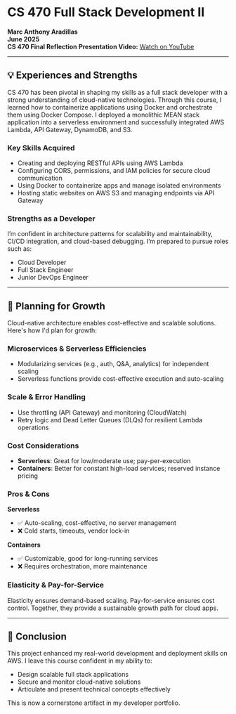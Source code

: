 # CS 470 Full Stack Development II 
**Marc Anthony Aradillas**  
**June 2025**  
**CS 470 Final Reflection**
**Presentation Video:** [Watch on YouTube](https://youtu.be/-VzyykJEhGc)

---

## 💡 Experiences and Strengths

CS 470 has been pivotal in shaping my skills as a full stack developer with a strong understanding of cloud-native technologies. Through this course, I learned how to containerize applications using Docker and orchestrate them using Docker Compose. I deployed a monolithic MEAN stack application into a serverless environment and successfully integrated AWS Lambda, API Gateway, DynamoDB, and S3.

### Key Skills Acquired
- Creating and deploying RESTful APIs using AWS Lambda
- Configuring CORS, permissions, and IAM policies for secure cloud communication
- Using Docker to containerize apps and manage isolated environments
- Hosting static websites on AWS S3 and managing endpoints via API Gateway

### Strengths as a Developer
I’m confident in architecture patterns for scalability and maintainability, CI/CD integration, and cloud-based debugging. I’m prepared to pursue roles such as:
- Cloud Developer  
- Full Stack Engineer  
- Junior DevOps Engineer  

---

## 🚀 Planning for Growth

Cloud-native architecture enables cost-effective and scalable solutions. Here's how I'd plan for growth:

### Microservices & Serverless Efficiencies
- Modularizing services (e.g., auth, Q&A, analytics) for independent scaling
- Serverless functions provide cost-effective execution and auto-scaling

### Scale & Error Handling
- Use throttling (API Gateway) and monitoring (CloudWatch)
- Retry logic and Dead Letter Queues (DLQs) for resilient Lambda operations

### Cost Considerations
- **Serverless**: Great for low/moderate use; pay-per-execution
- **Containers**: Better for constant high-load services; reserved instance pricing

### Pros & Cons
**Serverless**
- ✅ Auto-scaling, cost-effective, no server management  
- ❌ Cold starts, timeouts, vendor lock-in  

**Containers**
- ✅ Customizable, good for long-running services  
- ❌ Requires orchestration, more maintenance  

### Elasticity & Pay-for-Service
Elasticity ensures demand-based scaling. Pay-for-service ensures cost control. Together, they provide a sustainable growth path for cloud apps.

---

## 🎯 Conclusion

This project enhanced my real-world development and deployment skills on AWS. I leave this course confident in my ability to:
- Design scalable full stack applications
- Secure and monitor cloud-native solutions
- Articulate and present technical concepts effectively

This is now a cornerstone artifact in my developer portfolio.
